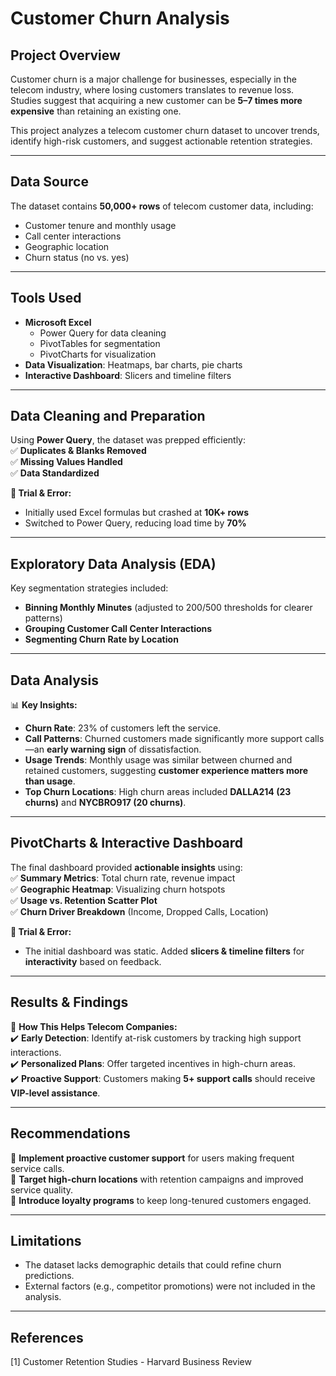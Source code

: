 # **Customer Churn Analysis**

## **Project Overview**  
Customer churn is a major challenge for businesses, especially in the telecom industry, where losing customers translates to revenue loss. Studies suggest that acquiring a new customer can be **5–7 times more expensive** than retaining an existing one.  

This project analyzes a telecom customer churn dataset to uncover trends, identify high-risk customers, and suggest actionable retention strategies.

---

## **Data Source**  
The dataset contains **50,000+ rows** of telecom customer data, including:  
- Customer tenure and monthly usage  
- Call center interactions  
- Geographic location  
- Churn status (no vs. yes)  

---

## **Tools Used**  
- **Microsoft Excel**  
  - Power Query for data cleaning  
  - PivotTables for segmentation  
  - PivotCharts for visualization  
- **Data Visualization**: Heatmaps, bar charts, pie charts  
- **Interactive Dashboard**: Slicers and timeline filters  

---

## **Data Cleaning and Preparation**  
Using **Power Query**, the dataset was prepped efficiently:  
✅ **Duplicates & Blanks Removed**  
✅ **Missing Values Handled**  
✅ **Data Standardized**  

**🔎 Trial & Error:**  
- Initially used Excel formulas but crashed at **10K+ rows**  
- Switched to Power Query, reducing load time by **70%**  

---

## **Exploratory Data Analysis (EDA)**  
Key segmentation strategies included:  
- **Binning Monthly Minutes** (adjusted to 200/500 thresholds for clearer patterns)  
- **Grouping Customer Call Center Interactions**  
- **Segmenting Churn Rate by Location**  

---

## **Data Analysis**  
📊 **Key Insights:**  
- **Churn Rate**: 23% of customers left the service.  
- **Call Patterns**: Churned customers made significantly more support calls—an **early warning sign** of dissatisfaction.  
- **Usage Trends**: Monthly usage was similar between churned and retained customers, suggesting **customer experience matters more than usage**.  
- **Top Churn Locations**: High churn areas included **DALLA214 (23 churns)** and **NYCBRO917 (20 churns)**.  

---

## **PivotCharts & Interactive Dashboard**  
The final dashboard provided **actionable insights** using:  
✅ **Summary Metrics**: Total churn rate, revenue impact  
✅ **Geographic Heatmap**: Visualizing churn hotspots  
✅ **Usage vs. Retention Scatter Plot**  
✅ **Churn Driver Breakdown** (Income, Dropped Calls, Location)  

**🔎 Trial & Error:**  
- The initial dashboard was static. Added **slicers & timeline filters** for **interactivity** based on feedback.  

---

## **Results & Findings**  
🚀 **How This Helps Telecom Companies:**  
✔️ **Early Detection**: Identify at-risk customers by tracking high support interactions.  
✔️ **Personalized Plans**: Offer targeted incentives in high-churn areas.  
✔️ **Proactive Support**: Customers making **5+ support calls** should receive **VIP-level assistance**.  

---

## **Recommendations**  
🔹 **Implement proactive customer support** for users making frequent service calls.  
🔹 **Target high-churn locations** with retention campaigns and improved service quality.  
🔹 **Introduce loyalty programs** to keep long-tenured customers engaged.  

---

## **Limitations**  
- The dataset lacks demographic details that could refine churn predictions.  
- External factors (e.g., competitor promotions) were not included in the analysis.  

---

## **References**  
[1] Customer Retention Studies - Harvard Business Review  
